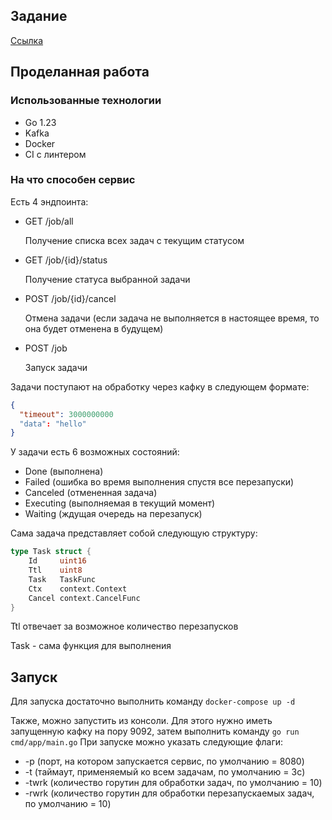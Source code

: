 ## Задание
[Ссылка](https://gist.github.com/hjbaa/51ce3a28f0b3dc78bb5fa130524d1726)

## Проделанная работа

### Использованные технологии

- Go 1.23
- Kafka
- Docker
- CI с линтером

### На что способен сервис

Есть 4 эндпоинта:

- GET /job/all
  
  Получение списка всех задач с текущим статусом
  
- GET /job/{id}/status

  Получение статуса выбранной задачи

- POST /job/{id}/cancel

  Отмена задачи (если задача не выполняется в настоящее время, то она будет отменена в будущем)

- POST /job

  Запуск задачи

Задачи поступают на обработку через кафку в следующем формате:
```json
{
  "timeout": 3000000000
  "data": "hello"
}
```

У задачи есть 6 возможных состояний:

- Done (выполнена)
- Failed (ошибка во время выполнения спустя все перезапуски)
- Canceled (отмененная задача)
- Executing (выполняемая в текущий момент)
- Waiting (ждущая очередь на перезапуск)

Сама задача представляет собой следующую структуру:

```go
type Task struct {
	Id     uint16
	Ttl    uint8
	Task   TaskFunc
	Ctx    context.Context
	Cancel context.CancelFunc
}
```

Ttl отвечает за возможное количество перезапусков

Task - сама функция для выполнения

## Запуск

Для запуска достаточно выполнить команду `docker-compose up -d`

Также, можно запустить из консоли. Для этого нужно иметь запущенную кафку на пору 9092, затем выполнить команду `go run cmd/app/main.go`
При запуске можно указать следующие флаги:
- -p (порт, на котором запускается сервис, по умолчанию = 8080)
- -t (таймаут, применяемый ко всем задачам, по умолчанию = 3с)
- -twrk (количество горутин для обработки задач, по умолчанию = 10)
- -rwrk (количество горутин для обработки перезапускаемых задач, по умолчанию = 10)

